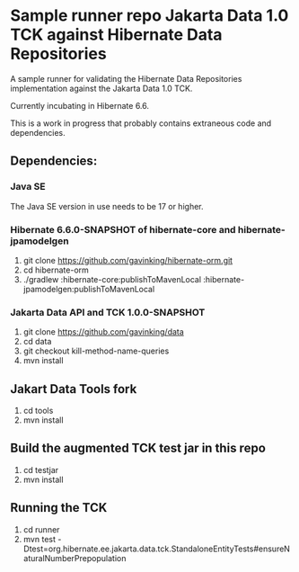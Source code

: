 Sample runner repo Jakarta Data 1.0 TCK against Hibernate Data Repositories
========================================
A sample runner for validating the Hibernate Data Repositories implementation against the Jakarta Data 1.0 TCK.

Currently incubating in Hibernate 6.6.

This is a work in progress that probably contains extraneous code and dependencies.

## Dependencies:
### Java SE
The Java SE version in use needs to be 17 or higher.

### Hibernate 6.6.0-SNAPSHOT of hibernate-core and hibernate-jpamodelgen
1. git clone	https://github.com/gavinking/hibernate-orm.git
1. cd hibernate-orm
1. ./gradlew :hibernate-core:publishToMavenLocal :hibernate-jpamodelgen:publishToMavenLocal

### Jakarta Data API and TCK 1.0.0-SNAPSHOT
1. git clone https://github.com/gavinking/data
1. cd data
1. git checkout kill-method-name-queries
1. mvn install

## Jakart Data Tools fork
1. cd tools
2. mvn install

## Build the augmented TCK test jar in this repo
1. cd testjar
1. mvn install

## Running the TCK
1. cd runner
1. mvn test -Dtest=org.hibernate.ee.jakarta.data.tck.StandaloneEntityTests#ensureNaturalNumberPrepopulation